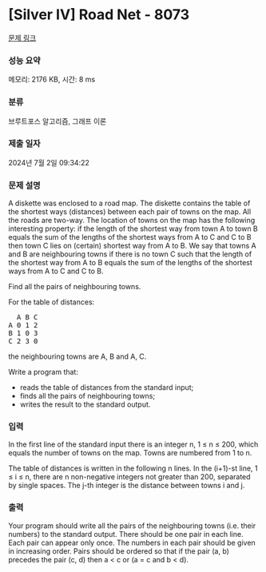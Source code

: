 # [Silver IV] Road Net - 8073 

[문제 링크](https://www.acmicpc.net/problem/8073) 

### 성능 요약

메모리: 2176 KB, 시간: 8 ms

### 분류

브루트포스 알고리즘, 그래프 이론

### 제출 일자

2024년 7월 2일 09:34:22

### 문제 설명

<p>A diskette was enclosed to a road map. The diskette contains the table of the shortest ways (distances) between each pair of towns on the map. All the roads are two-way. The location of towns on the map has the following interesting property: if the length of the shortest way from town A to town B equals the sum of the lengths of the shortest ways from A to C and C to B then town C lies on (certain) shortest way from A to B. We say that towns A and B are neighbouring towns if there is no town C such that the length of the shortest way from A to B equals the sum of the lengths of the shortest ways from A to C and C to B.</p>

<p>Find all the pairs of neighbouring towns.</p>

<p>For the table of distances:</p>

<pre>  A B C
A 0 1 2
B 1 0 3
C 2 3 0
</pre>

<p>the neighbouring towns are A, B and A, C.</p>

<p>Write a program that:</p>

<ul>
	<li>reads the table of distances from the standard input;</li>
	<li>finds all the pairs of neighbouring towns;</li>
	<li>writes the result to the standard output.</li>
</ul>

### 입력 

 <p>In the first line of the standard input there is an integer n, 1 ≤ n ≤ 200, which equals the number of towns on the map. Towns are numbered from 1 to n.</p>

<p>The table of distances is written in the following n lines. In the (i+1)-st line, 1 ≤ i ≤ n, there are n non-negative integers not greater than 200, separated by single spaces. The j-th integer is the distance between towns i and j.</p>

### 출력 

 <p>Your program should write all the pairs of the neighbouring towns (i.e. their numbers) to the standard output. There should be one pair in each line. Each pair can appear only once. The numbers in each pair should be given in increasing order. Pairs should be ordered so that if the pair (a, b) precedes the pair (c, d) then a < c or (a = c and b < d).</p>

